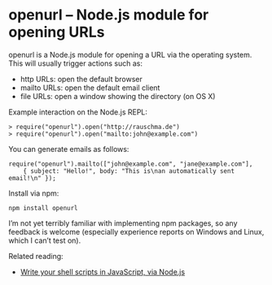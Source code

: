 openurl – Node.js module for opening URLs
=========================================

openurl is a Node.js module for opening a URL via the operating system. This will usually trigger actions such as:

- http URLs: open the default browser
- mailto URLs: open the default email client
- file URLs: open a window showing the directory (on OS X)

Example interaction on the Node.js REPL:

    > require("openurl").open("http://rauschma.de")
    > require("openurl").open("mailto:john@example.com")
    
You can generate emails as follows:

    require("openurl").mailto(["john@example.com", "jane@example.com"],
        { subject: "Hello!", body: "This is\nan automatically sent email!\n" });
    
Install via npm:

    npm install openurl

I’m not yet terribly familiar with implementing npm packages, so any feedback is welcome
(especially experience reports on Windows and Linux, which I can’t test on).

Related reading:

- [Write your shell scripts in JavaScript, via Node.js](http://www.2ality.com/2011/12/nodejs-shell-scripting.html)

